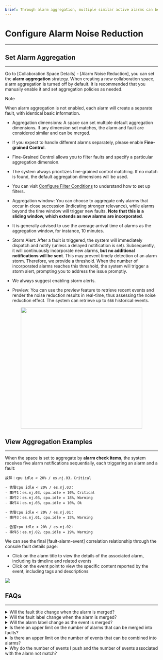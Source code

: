 ```yaml
---
brief: Through alarm aggregation, multiple similar active alarms can be consolidated into a single fault for joint dispatching, notification, and handling, which significantly reduces notification frequency and enhances response efficiency
---
```


# Configure Alarm Noise Reduction

---

## Set Alarm Aggregation
---
Go to [Collaboration Space Details] - [Alarm Noise Reduction], you can set the **alarm aggregation** strategy. When creating a new collaboration space, alarm aggregation is turned off by default. It is recommended that you manually enable it and set aggregation policies as needed.

> [!NOTE]
> When alarm aggregation is not enabled, each alarm will create a separate fault, with identical basic information.

- Aggregation dimensions: A space can set multiple default aggregation dimensions. If any dimension set matches, the alarm and fault are considered similar and can be merged.

- If you expect to handle different alarms separately, please enable __Fine-grained Control__.
- Fine-Grained Control allows you to filter faults and specify a particular aggregation dimension.
- The system always prioritizes fine-grained control matching. If no match is found, the default aggregation dimensions will be used.
- You can visit [Configure Filter Conditions](https://docs.flashcat.cloud/zh/flashduty/how-to-filter) to understand how to set up filters.

- Aggregation window: You can choose to aggregate only alarms that occur in close succession (indicating stronger relevance), while alarms beyond the time window will trigger new faults. **Note that this is a sliding window, which extends as new alarms are incorporated**.

- It is generally advised to use the average arrival time of alarms as the aggregation window, for instance, 10 minutes.

- Storm Alert: After a fault is triggered, the system will immediately dispatch and notify (unless a delayed notification is set). Subsequently, it will continuously incorporate new alarms, **but no additional notifications will be sent**. This may prevent timely detection of an alarm storm. Therefore, we provide a threshold. When the number of incorporated alarms reaches this threshold, the system will trigger a storm alert, prompting you to address the issue promptly.

- We always suggest enabling storm alerts.

- Preview: You can use the preview feature to retrieve recent events and render the noise reduction results in real-time, thus assessing the noise reduction effect. The system can retrieve up to `666` historical events.

<img src="https://fcdoc.github.io/img/V7G1hZj1IPX10Fsa_ekHR77oKs8POHsib5y2zg-Yjdw.avif" style="display: block; margin: 0 auto;" height="400">


## View Aggregation Examples
---

When the space is set to aggregate by **alarm check items**, the system receives five alarm notifications sequentially, each triggering an alarm and a fault:

```
故障：cpu idle < 20% / es.nj.03，Critical

- 告警cpu idle < 20% / es.nj.03：
- 事件1：es.nj.03，cpu.idle = 10%，Critical
- 事件2：es.nj.03，cpu.idle = 18%，Warning
- 事件4：es.nj.03，cpu.idle = 10%，Ok

- 告警cpu idle < 20% / es.nj.01：
- 事件3：es.nj.01，cpu.idle = 15%，Warning

- 告警cpu idle < 20% / es.nj.02：
- 事件5：es.nj.02，cpu.idle = 19%，Warning
```

We can see the final [fault-alarm-event] correlation relationship through the console fault details page:
- Click on the alarm title to view the details of the associated alarm, including its timeline and related events
- Click on the event point to view the specific content reported by the event, including tags and descriptions

![](https://fcdoc.github.io/img/jAkbujzJKD3war7mV4EyzsYvd-TZB1BX_wJ1PUGZKTM.avif)

## FAQs
---
<details><summary>Will the fault title change when the alarm is merged?</summary> No, the default fault title remains the same as the first alarm that triggered it. You can manually modify the fault title at any time. This title will not change when new alarms are merged. </details>
<details><summary>Will the fault label change when the alarm is merged?</summary><ul><li> Manually created alerts: No, their label list will always be empty</li><li> Automatically triggered alarm: It is possible that the label of the fault will be consistent with the label of the first alarm that triggered the fault. If the label of the alarm changes, the label of the fault will also change synchronously.</li></ul></details>
<details><summary>Will the alarm label change as the event is merged?</summary> Yes, the alarm label will always align with the newly added event. For example, if you receive an alarm "CPU idle is low" at 10:00 AM with a trigger value of 10%, as more events are merged, the trigger value label may dynamically change. However, if the new event is a recovery event, the alarm will retain its existing labels and add any new, relevant labels. Our aim is to keep the displayed alarm label as close as possible to its initial state when triggered. </details>
<details><summary>Is there an upper limit on the number of alarms that can be merged into faults?</summary> Yes, we have set a maximum of 1000 alarms for a single fault. This is primarily to optimize the rendering time of the console page. However, as Flashduty is a high-performance event processing system with extensive concurrent logic in the background, seeing fault aggregation exceed 1000 alarms is a normal occurrence. </details>
<details><summary>Is there an upper limit on the number of events that can be combined into alarms?</summary> There is no limit. However, the maximum window for an alarm to aggregate events is 24 hours. This means that if an alarm is triggered and remains unresolved after 24 hours, no further events will be merged. If Flashduty receives new events, a new alarm will be generated. </details>
<details><summary>Why do the number of events I push and the number of events associated with the alarm not match?</summary> The merging of events into alarms is a noise reduction process. If Flashduty determines that a newly reported event does not significantly differ from the existing alarm (for example, the status, severity, or description remain unchanged), Flashduty will discard the new event and use the labels from the new event to overwrite any existing labels. </details>